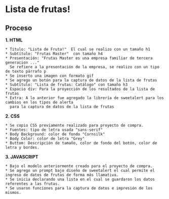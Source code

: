 # Lista de frutas!
 
## Proceso

 **1. HTML**

	* Título: "Lista de Fruta!"  El cual se realizo con un tamaño h1
	* Subtítulo: "Frutas Master"  con tamaño h4
	* Presentación: "Frutas Master es una empresa familiar de tercera generacion ..." 
	  Se refiere a la presentación de la empresa, se realizo con un tipo de texto párrafo p
	* Se inserto una imagen con formato gif
	* Se agrego un botón para la captura de datos de la lista de frutas
	* Subtítulo: "Lista de frutas: Catálogo" con tamaño h3
	* Espacio div: Para la proyección de los resultados de la lista de frutas
	* Extra: A lo anterior fue agregado la librería de sweetalert para los cambios en los tipos de alerta
	  para la captura de datos de la lista de frutas


**2. CSS**

	* Se copio CSS previamente realizado para proyecto de compra.
	* Fuentes: tipo de letra usada "sans-serif"
	* Body Background: color de fondo "Cornsilk"
	* Body Color: color de letra "Grey"
	* Buttom: Descripción de tamaño, color de fondo del botón, color de letra y bordes.


**3. JAVASCRIPT**

	* Bajo el modelo anteriormente creado para el proyecto de compra.
	* Se agrego un prompt bajo diseño de sweetalert el cual permite el ingreso de datos de frutas de forma más llamativa.
	* Se inicia declarando una lista en el cual se guardaron los datos referentes a las frutas.
	* Se usaron funciones para la captura de datos e impresión de los mismos.